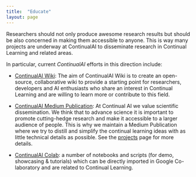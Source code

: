 ```yaml
---
title:  "Educate"
layout: page
---
```


Researchers should not only produce awesome research results but should be also concerned in making them accessible to anyone. This is way many projects are underway at ContinualAI to disseminate research in Continual Learning and related areas.

In particular, current *ContinualAI* efforts in this direction include:

- [ContinualAI Wiki](https://wiki.continualai.org/): The aim of ContinualAI Wiki is to create an open-source, collaborative wiki to provide a starting point for researchers, developers and AI enthusiasts who share an interest in Continual Learning and are willing to learn more or contribute to this field.

- [ContinualAI Medium Publication](https://medium.com/continual-ai): At Continual AI we value scientific dissemination. We think that to advance science it is important to promote cutting-hedge research and make it accessible to a larger audience of people. This is why we maintain a Medium Publication where we try to distill and simplify the continual learning ideas with as little technical details as possible. See the [projects](www.continualai.org/projects) page for more details.

- [ContinualAI Colab](https://github.com/ContinualAI/colab): a number of notebooks and scripts (for demo, showcasing & tutorials) which can be directly imported in Google Co-laboratory and are related to Continual Learning.